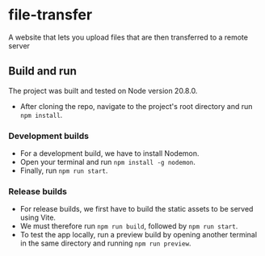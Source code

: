 # file-transfer
A website that lets you upload files that are then transferred to a remote server

## Build and run
The project was built and tested on Node version 20.8.0.

- After cloning the repo, navigate to the project's root directory and run
`npm install`.

### Development builds

- For a development build, we have to install Nodemon.
- Open your terminal and run `npm install -g nodemon`.
- Finally, run `npm run start`.

### Release builds

- For release builds, we first have to build the static assets to be served using Vite.
- We must therefore run `npm run build`, followed by `npm run start`.
- To test the app locally, run a preview build by opening another terminal 
    in the same directory and running `npm run preview`.